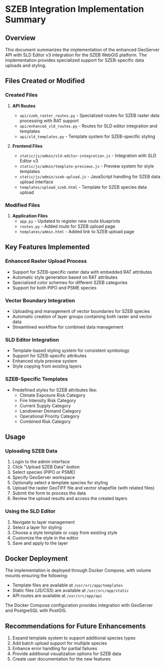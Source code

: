 # SZEB Integration Implementation Summary

## Overview
This document summarizes the implementation of the enhanced GeoServer API with SLD Editor v3 integration for the SZEB WebGIS platform. The implementation provides specialized support for SZEB-specific data uploads and styling.

## Files Created or Modified

### Created Files
1. **API Routes**
   * `api/szeb_raster_routes.py` - Specialized routes for SZEB raster data processing with RAT support
   * `api/enhanced_sld_routes.py` - Routes for SLD editor integration and templates
   * `api/sld_templates.py` - Template system for SZEB-specific styling

2. **Frontend Files**
   * `static/js/admin/sld-editor-integration.js` - Integration with SLD Editor v3
   * `static/js/admin/template-previews.js` - Preview system for style templates
   * `static/js/admin/szeb-upload.js` - JavaScript handling for SZEB data upload interface
   * `templates/upload_szeb.html` - Template for SZEB species data upload

### Modified Files
1. **Application Files**
   * `app.py` - Updated to register new route blueprints
   * `routes.py` - Added route for SZEB upload page
   * `templates/admin.html` - Added link to SZEB upload page

## Key Features Implemented

### Enhanced Raster Upload Process
- Support for SZEB-specific raster data with embedded RAT attributes
- Automatic style generation based on RAT attributes
- Specialized color schemes for different SZEB categories
- Support for both PIPO and PSME species

### Vector Boundary Integration
- Uploading and management of vector boundaries for SZEB species
- Automatic creation of layer groups containing both raster and vector data
- Streamlined workflow for combined data management

### SLD Editor Integration
- Template-based styling system for consistent symbology
- Support for SZEB-specific attributes
- Enhanced style preview system
- Style copying from existing layers

### SZEB-Specific Templates
- Predefined styles for SZEB attributes like:
  - Climate Exposure Risk Category
  - Fire Intensity Risk Category
  - Current Supply Category
  - Landowner Demand Category
  - Operational Priority Category
  - Combined Risk Category

## Usage

### Uploading SZEB Data
1. Login to the admin interface
2. Click "Upload SZEB Data" button
3. Select species (PIPO or PSME)
4. Specify GeoServer workspace
5. Optionally select a template species for styling
6. Upload the raster GeoTIFF file and vector shapefile (with related files)
7. Submit the form to process the data
8. Review the upload results and access the created layers

### Using the SLD Editor
1. Navigate to layer management
2. Select a layer for styling
3. Choose a style template or copy from existing style
4. Customize the style in the editor
5. Save and apply to the layer

## Docker Deployment
The implementation is deployed through Docker Compose, with volume mounts ensuring the following:
- Template files are available at `/usr/src/app/templates`
- Static files (JS/CSS) are available at `/usr/src/app/static`
- API routes are available at `/usr/src/app/api`

The Docker Compose configuration provides integration with GeoServer and PostgreSQL with PostGIS.

## Recommendations for Future Enhancements
1. Expand template system to support additional species types
2. Add batch upload support for multiple species
3. Enhance error handling for partial failures
4. Provide additional visualization options for SZEB data
5. Create user documentation for the new features
